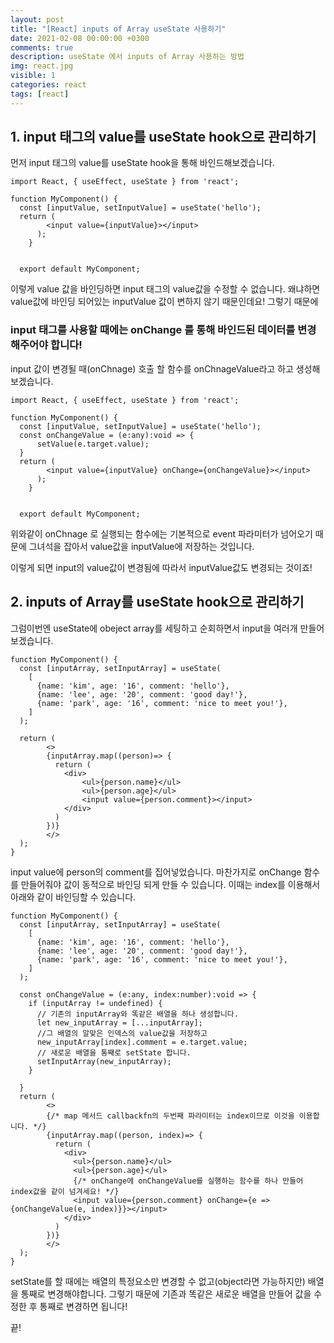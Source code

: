 ```yaml
---
layout: post
title: "[React] inputs of Array useState 사용하기"
date: 2021-02-08 00:00:00 +0300
comments: true
description: useState 에서 inputs of Array 사용하는 방법
img: react.jpg 
visible: 1
categories: react
tags: [react]
---
```


## 1. input 태그의 value를 useState hook으로 관리하기
먼저 input 태그의 value를 useState hook을 통해 바인드해보겠습니다.

```tsx
import React, { useEffect, useState } from 'react';

function MyComponent() {
  const [inputValue, setInputValue] = useState('hello');
  return (
        <input value={inputValue}></input>
      );
    }


  export default MyComponent;
```

이렇게 value 값을 바인딩하면 input 태그의 value값을 수정할 수 없습니다. 왜냐하면 value값에 바인딩 되어있는 inputValue 값이 변하지 않기 때문인데요! 그렇기 때문에

### input 태그를 사용할 때에는 onChange 를 통해 바인드된 데이터를 변경해주어야 합니다!

input 값이 변경될 때(onChnage) 호출 할 함수를 onChnageValue라고 하고 생성해보겠습니다.

```tsx
import React, { useEffect, useState } from 'react';

function MyComponent() {
  const [inputValue, setInputValue] = useState('hello');
  const onChangeValue = (e:any):void => {
      setValue(e.target.value);
  }
  return (
        <input value={inputValue} onChange={onChangeValue}></input>
      );
    }


  export default MyComponent;
```

위와같이 onChnage 로 실행되는 함수에는 기본적으로 event 파라미터가 넘어오기 때문에 그녀석을 잡아서 value값을 inputValue에 저장하는 것입니다.

이렇게 되면 input의 value값이 변경됨에 따라서 inputValue값도 변경되는 것이죠!

## 2. inputs of Array를 useState hook으로 관리하기

그럼이번엔 useState에 obeject array를 세팅하고 순회하면서 input을 여러개 만들어보겠습니다.

```tsx
function MyComponent() {
  const [inputArray, setInputArray] = useState(
    [
      {name: 'kim', age: '16', comment: 'hello'},
      {name: 'lee', age: '20', comment: 'good day!'},
      {name: 'park', age: '16', comment: 'nice to meet you!'},
    ]
  );

  return (
        <>
        {inputArray.map((person)=> {
          return (
            <div>
                <ul>{person.name}</ul>
                <ul>{person.age}</ul>
                <input value={person.comment}></input>
            </div>
          )
        })}
        </>
  );
}
```

input value에 person의 comment를 집어넣었습니다. 마찬가지로 onChange 함수를 만들어줘야 값이 동적으로 바인딩 되게 만들 수 있습니다. 이때는 index를 이용해서 아래와 같이 바인딩할 수 있습니다.

```tsx
function MyComponent() {
  const [inputArray, setInputArray] = useState(
    [
      {name: 'kim', age: '16', comment: 'hello'},
      {name: 'lee', age: '20', comment: 'good day!'},
      {name: 'park', age: '16', comment: 'nice to meet you!'},
    ]
  );

  const onChangeValue = (e:any, index:number):void => {
    if (inputArray != undefined) {
      // 기존의 inputArray와 똑같은 배열을 하나 생성합니다.   
      let new_inputArray = [...inputArray];
      //그 배열의 알맞은 인덱스의 value값을 저장하고  
      new_inputArray[index].comment = e.target.value;
      // 새로운 배열을 통째로 setState 합니다.   
      setInputArray(new_inputArray);                 
    }
    
  }
  return (
        <>
        {/* map 메서드 callbackfn의 두번째 파라미터는 index이므로 이것을 이용합니다. */}
        {inputArray.map((person, index)=> {
          return (
            <div>
              <ul>{person.name}</ul>
              <ul>{person.age}</ul>
              {/* onChange에 onChangeValue를 실행하는 함수를 하나 만들어 index값을 같이 넘겨세요! */}
              <input value={person.comment} onChange={e => {onChangeValue(e, index)}}></input>
            </div>
          )
        })}
        </>
  );
}
```

setState를 할 때에는 배열의 특정요소만 변경할 수 없고(object라면 가능하지만) 배열을 통째로 변경해야합니다. 그렇기 때문에 기존과 똑같은 새로운 배열을 만들어 값을 수정한 후 통째로 변경하면 됩니다!

끝!